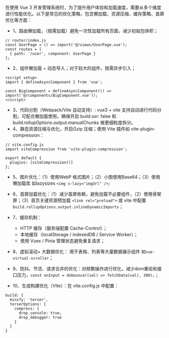 在使用 Vue 3 开发管理系统时，为了提升用户体验和加载速度，需要从多个维度进行性能优化。以下是常见的优化策略，包含懒加载、资源压缩、缓存策略、首屏优化等方面：

- 1、路由懒加载，（按需加载）避免一次性加载所有页面，减少初始包体积；
```
// router/index.js
const UserPage = () => import('@/views/UserPage.vue');
const routes = [
  { path: '/user', component: UserPage }
];

```
- 2、组件懒加载 + 动态导入；对于较大的组件，按需异步引入；
```
<script setup>
import { defineAsyncComponent } from 'vue';

const BigComponent = defineAsyncComponent(() => import('@/components/BigComponent.vue'));
</script>
```
- 3、代码分割（Webpack/Vite 自动支持）: vue3 + vite 支持自动进行代码分割，可配合懒加载使用，确保开启 build.ssr: false 和 build.rollupOptions.output.manualChunks 做更细粒度拆分。
- 4、静态资源压缩与优化，开启Gzip 压缩；使用 Vite 插件如 vite-plugin-compression：
```
// vite.config.js
import viteCompression from 'vite-plugin-compression';

export default {
  plugins: [viteCompression()]
};
```
- 5、图片优化：（1）使用WebP 格式图片；（2）小图使用Base64；（3）使用懒加载库 如lazysizes `<img v-lazy="imgUrl" />`;
- 6、首屏加载优化：（1）减少首屏依赖，避免加载不必要组件，（2）使用骨架屏；（3）首页关键资源预加载 `<link rel="preload">` 或 vite 中配置 `build.rollupOptions.output.inlineDynamicImports`；
- 7、缓存机制：
   - HTTP 缓存（服务端配置 Cache-Control）；
   - 本地缓存（localStorage / indexedDB / Service Worker）；
   - 使用 Vuex / Pinia 管理状态避免重复请求；
 
- 8、虚拟滚动+ 大数据优化： 用于表格、列表等大量数据展示组件 如`vue-virtual-scroller`；
- 9、防抖、节流、请求合并的优化：对频繁操作进行优化，减少dom重绘和接口压力，`const onInput = debounce((val) => fetchData(val), 300);`；
- 10、生成构建优化（Vite）：在 vite.config.js 中配置：
```
build: {
  minify: 'terser',
  terserOptions: {
    compress: {
      drop_console: true,
      drop_debugger: true
    }
  }
}
```







